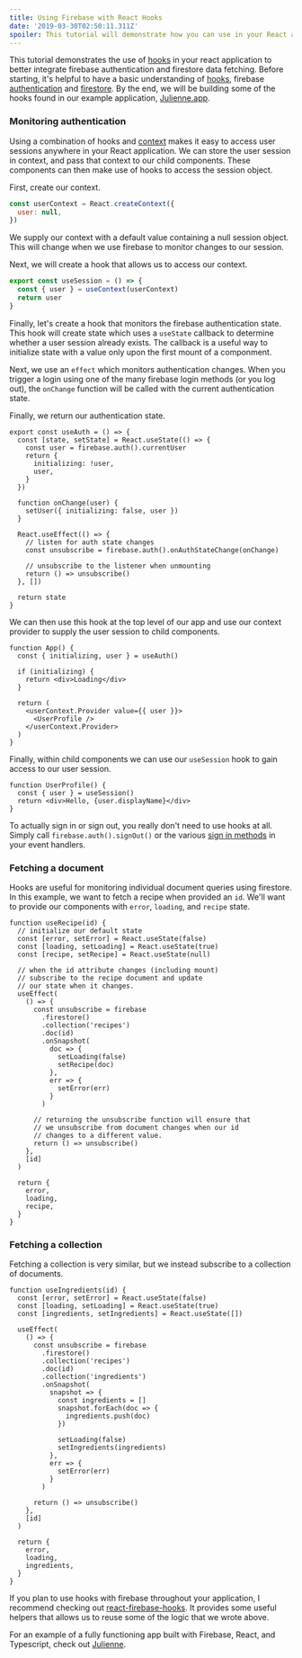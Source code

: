 ```yaml
---
title: Using Firebase with React Hooks
date: '2019-03-30T02:50:11.311Z'
spoiler: This tutorial will demonstrate how you can use in your React application to better integrate firebase authentication and firestore data fetching.
---
```


This tutorial demonstrates the use of [hooks](https://reactjs.org/docs/hooks-reference.html) in your react application to better integrate firebase authentication and firestore data fetching. Before starting, it's helpful to have a basic understanding of [hooks](https://reactjs.org/docs/hooks-intro.html), firebase [authentication](https://firebase.google.com/docs/auth/) and [firestore](https://firebase.google.com/docs/firestore/). By the end, we will be building some of the hooks found in our example application, [Julienne.app](https://github.com/bmcmahen/julienne).

### Monitoring authentication

Using a combination of hooks and [context](https://reactjs.org/docs/context.html) makes it easy to access user sessions anywhere in your React application. We can store the user session in context, and pass that context to our child components. These components can then make use of hooks to access the session object.

First, create our context.

```jsx
const userContext = React.createContext({
  user: null,
})
```

We supply our context with a default value containing a null session object. This will change when we use firebase to monitor changes to our session.

Next, we will create a hook that allows us to access our context.

```jsx
export const useSession = () => {
  const { user } = useContext(userContext)
  return user
}
```

Finally, let's create a hook that monitors the firebase authentication state. This hook will create state which uses a `useState` callback to determine whether a user session already exists. The callback is a useful way to initialize state with a value only upon the first mount of a componment.

Next, we use an `effect` which monitors authentication changes. When you trigger a login using one of the many firebase login methods (or you log out), the `onChange` function will be called with the current authentication state.

Finally, we return our authentication state.

```jsx{2-8,16}
export const useAuth = () => {
  const [state, setState] = React.useState(() => {
    const user = firebase.auth().currentUser
    return {
      initializing: !user,
      user,
    }
  })

  function onChange(user) {
    setUser({ initializing: false, user })
  }

  React.useEffect(() => {
    // listen for auth state changes
    const unsubscribe = firebase.auth().onAuthStateChange(onChange)

    // unsubscribe to the listener when unmounting
    return () => unsubscribe()
  }, [])

  return state
}
```

We can then use this hook at the top level of our app and use our context provider to supply the user session to child components.

```jsx{2,9-11}
function App() {
  const { initializing, user } = useAuth()

  if (initializing) {
    return <div>Loading</div>
  }

  return (
    <userContext.Provider value={{ user }}>
      <UserProfile />
    </userContext.Provider>
  )
}
```

Finally, within child components we can use our `useSession` hook to gain access to our user session.

```jsx{2}
function UserProfile() {
  const { user } = useSession()
  return <div>Hello, {user.displayName}</div>
}
```

To actually sign in or sign out, you really don't need to use hooks at all. Simply call `firebase.auth().signOut()` or the various [sign in methods](https://firebase.google.com/docs/auth/) in your event handlers.

### Fetching a document

Hooks are useful for monitoring individual document queries using firestore. In this example, we want to fetch a recipe when provided an `id`. We'll want to provide our components with `error`, `loading`, and `recipe` state.

```jsx{3-5,12-24}
function useRecipe(id) {
  // initialize our default state
  const [error, setError] = React.useState(false)
  const [loading, setLoading] = React.useState(true)
  const [recipe, setRecipe] = React.useState(null)

  // when the id attribute changes (including mount)
  // subscribe to the recipe document and update
  // our state when it changes.
  useEffect(
    () => {
      const unsubscribe = firebase
        .firestore()
        .collection('recipes')
        .doc(id)
        .onSnapshot(
          doc => {
            setLoading(false)
            setRecipe(doc)
          },
          err => {
            setError(err)
          }
        )

      // returning the unsubscribe function will ensure that
      // we unsubscribe from document changes when our id
      // changes to a different value.
      return () => unsubscribe()
    },
    [id]
  )

  return {
    error,
    loading,
    recipe,
  }
}
```

### Fetching a collection

Fetching a collection is very similar, but we instead subscribe to a collection of documents.

```jsx{12-25}
function useIngredients(id) {
  const [error, setError] = React.useState(false)
  const [loading, setLoading] = React.useState(true)
  const [ingredients, setIngredients] = React.useState([])

  useEffect(
    () => {
      const unsubscribe = firebase
        .firestore()
        .collection('recipes')
        .doc(id)
        .collection('ingredients')
        .onSnapshot(
          snapshot => {
            const ingredients = []
            snapshot.forEach(doc => {
              ingredients.push(doc)
            })

            setLoading(false)
            setIngredients(ingredients)
          },
          err => {
            setError(err)
          }
        )

      return () => unsubscribe()
    },
    [id]
  )

  return {
    error,
    loading,
    ingredients,
  }
}
```

If you plan to use hooks with firebase throughout your application, I recommend checking out
[react-firebase-hooks](https://github.com/CSFrequency/react-firebase-hooks). It provides some useful helpers that allows us to reuse some of the logic that we wrote above.

For an example of a fully functioning app built with Firebase, React, and Typescript, check out [Julienne](https://github.com/bmcmahen/julienne).
